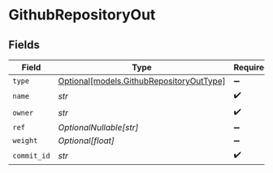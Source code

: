 # GithubRepositoryOut


## Fields

| Field                                                                            | Type                                                                             | Required                                                                         | Description                                                                      |
| -------------------------------------------------------------------------------- | -------------------------------------------------------------------------------- | -------------------------------------------------------------------------------- | -------------------------------------------------------------------------------- |
| `type`                                                                           | [Optional[models.GithubRepositoryOutType]](../models/githubrepositoryouttype.md) | :heavy_minus_sign:                                                               | N/A                                                                              |
| `name`                                                                           | *str*                                                                            | :heavy_check_mark:                                                               | N/A                                                                              |
| `owner`                                                                          | *str*                                                                            | :heavy_check_mark:                                                               | N/A                                                                              |
| `ref`                                                                            | *OptionalNullable[str]*                                                          | :heavy_minus_sign:                                                               | N/A                                                                              |
| `weight`                                                                         | *Optional[float]*                                                                | :heavy_minus_sign:                                                               | N/A                                                                              |
| `commit_id`                                                                      | *str*                                                                            | :heavy_check_mark:                                                               | N/A                                                                              |